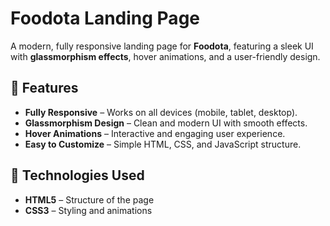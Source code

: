 # Foodota Landing Page  

A modern, fully responsive landing page for **Foodota**, featuring a sleek UI with **glassmorphism effects**, hover animations, and a user-friendly design.  

## 🚀 Features  
- **Fully Responsive** – Works on all devices (mobile, tablet, desktop).  
- **Glassmorphism Design** – Clean and modern UI with smooth effects.  
- **Hover Animations** – Interactive and engaging user experience.  
- **Easy to Customize** – Simple HTML, CSS, and JavaScript structure.  

## 🔧 Technologies Used  
- **HTML5** – Structure of the page  
- **CSS3** – Styling and animations 
